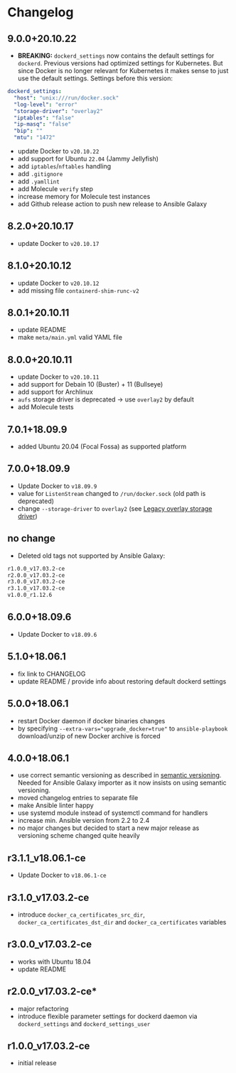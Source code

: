 # Changelog

## 9.0.0+20.10.22

- **BREAKING:** `dockerd_settings` now contains the default settings for `dockerd`. Previous versions had optimized settings for Kubernetes. But since Docker is no longer relevant for Kubernetes it makes sense to just use the default settings. Settings before this version:

```yaml
dockerd_settings:
  "host": "unix:///run/docker.sock"
  "log-level": "error"
  "storage-driver": "overlay2"
  "iptables": "false"
  "ip-masq": "false"
  "bip": ""
  "mtu": "1472"
```

- update Docker to `v20.10.22`
- add support for Ubuntu `22.04` (Jammy Jellyfish)
- add `iptables`/`nftables` handling
- add `.gitignore`
- add `.yamllint`
- add Molecule `verify` step
- increase memory for Molecule test instances
- add Github release action to push new release to Ansible Galaxy

## 8.2.0+20.10.17

- update Docker to `v20.10.17`

## 8.1.0+20.10.12

- update Docker to `v20.10.12`
- add missing file `containerd-shim-runc-v2`

## 8.0.1+20.10.11

- update README
- make `meta/main.yml` valid YAML file

## 8.0.0+20.10.11

- update Docker to `v20.10.11`
- add support for Debain 10 (Buster) + 11 (Bullseye)
- add support for Archlinux
- `aufs` storage driver is deprecated -> use `overlay2` by default
- add Molecule tests

## 7.0.1+18.09.9

- added Ubuntu 20.04 (Focal Fossa) as supported platform

## 7.0.0+18.09.9

- Update Docker to `v18.09.9`
- value for `ListenStream` changed to `/run/docker.sock` (old path is deprecated)
- change `--storage-driver` to `overlay2` (see [Legacy overlay storage driver](https://docs-stage.docker.com/engine/deprecated/#legacy-overlay-storage-driver))

## no change

- Deleted old tags not supported by Ansible Galaxy:

```bash
r1.0.0_v17.03.2-ce
r2.0.0_v17.03.2-ce
r3.0.0_v17.03.2-ce
r3.1.0_v17.03.2-ce
v1.0.0_r1.12.6
```

## 6.0.0+18.09.6

- Update Docker to `v18.09.6`

## 5.1.0+18.06.1

- fix link to CHANGELOG
- update README / provide info about restoring default dockerd settings

## 5.0.0+18.06.1

- restart Docker daemon if docker binaries changes
- by specifying `--extra-vars="upgrade_docker=true"` to `ansible-playbook` download/unzip of new Docker archive is forced

## 4.0.0+18.06.1

- use correct semantic versioning as described in [semantic versioning](https://semver.org). Needed for Ansible Galaxy importer as it now insists on using semantic versioning.
- moved changelog entries to separate file
- make Ansible linter happy
- use systemd module instead of systemctl command for handlers
- increase min. Ansible version from 2.2 to 2.4
- no major changes but decided to start a new major release as versioning scheme changed quite heavily

## r3.1.1_v18.06.1-ce

- Update Docker to `v18.06.1-ce`

## r3.1.0_v17.03.2-ce

- introduce `docker_ca_certificates_src_dir`, `docker_ca_certificates_dst_dir` and `docker_ca_certificates` variables

## r3.0.0_v17.03.2-ce

- works with Ubuntu 18.04
- update README

## r2.0.0_v17.03.2-ce*

- major refactoring
- introduce flexible parameter settings for dockerd daemon via `dockerd_settings` and `dockerd_settings_user`

## r1.0.0_v17.03.2-ce

- initial release
